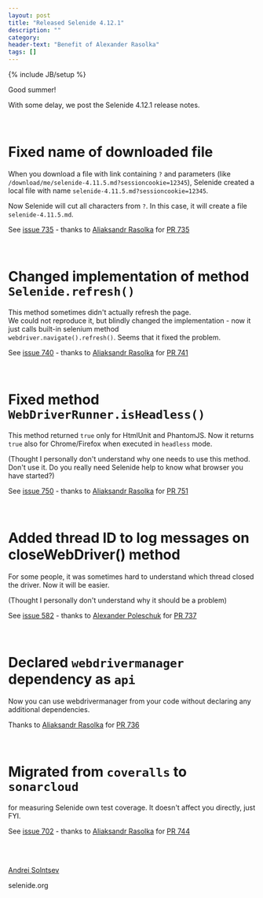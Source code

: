 ```yaml
---
layout: post
title: "Released Selenide 4.12.1"
description: ""
category:
header-text: "Benefit of Alexander Rasolka"
tags: []
---
```

{% include JB/setup %}

Good summer!

With some delay, we post the Selenide 4.12.1 release notes.

<br>

# Fixed name of downloaded file 

When you download a file with link containing `?` and parameters (like `/download/me/selenide-4.11.5.md?sessioncookie=12345`),
Selenide created a local file with name `selenide-4.11.5.md?sessioncookie=12345`.

Now Selenide will cut all characters from `?`. In this case, it will create a file `selenide-4.11.5.md`.
 
See [issue 735](https://github.com/selenide/selenide/issues/735) - thanks to [Aliaksandr Rasolka](https://github.com/rosolko) for [PR 735](https://github.com/selenide/selenide/pull/735)

<br>

# Changed implementation of method `Selenide.refresh()` 

This method sometimes didn't actually refresh the page.  
We could not reproduce it, but blindly changed the implementation - now it just calls built-in selenium method  
`webdriver.navigate().refresh()`. Seems that it fixed the problem. 
 
See [issue 740](https://github.com/selenide/selenide/issues/740) - thanks to [Aliaksandr Rasolka](https://github.com/rosolko) for [PR 741](https://github.com/selenide/selenide/pull/741)

<br>

# Fixed method `WebDriverRunner.isHeadless()`

This method returned `true` only for HtmlUnit and PhantomJS.
Now it returns `true` also for Chrome/Firefox when executed in `headless` mode.

(Thought I personally don't understand why one needs to use this method.
Don't use it. Do you really need Selenide help to know what browser you have started?) 
 
See [issue 750](https://github.com/selenide/selenide/issues/750) - thanks to [Aliaksandr Rasolka](https://github.com/rosolko) for [PR 751](https://github.com/selenide/selenide/pull/751)

<br>

# Added thread ID to log messages on closeWebDriver() method

For some people, it was sometimes hard to understand which thread closed the driver. Now it will be easier.

(Thought I personally don't understand why it should be a problem)
 
See [issue 582](https://github.com/selenide/selenide/issues/582) - thanks to [Alexander Poleschuk](https://github.com/AlexanderPoleschuk) for [PR 737](https://github.com/selenide/selenide/pull/737)

<br>

# Declared `webdrivermanager` dependency as `api`

Now you can use webdrivermanager from your code without declaring any additional dependencies.
 
Thanks to [Aliaksandr Rasolka](https://github.com/rosolko) for [PR 736](https://github.com/selenide/selenide/pull/736)

<br>

# Migrated from `coveralls` to `sonarcloud`

for measuring Selenide own test coverage. It doesn't affect you directly, just FYI. 

See [issue 702](https://github.com/selenide/selenide/issues/702) - thanks to [Aliaksandr Rasolka](https://github.com/rosolko) for [PR 744](https://github.com/selenide/selenide/pull/744)

<br>


<br>

[Andrei Solntsev](https://asolntsev.github.io/)

selenide.org
